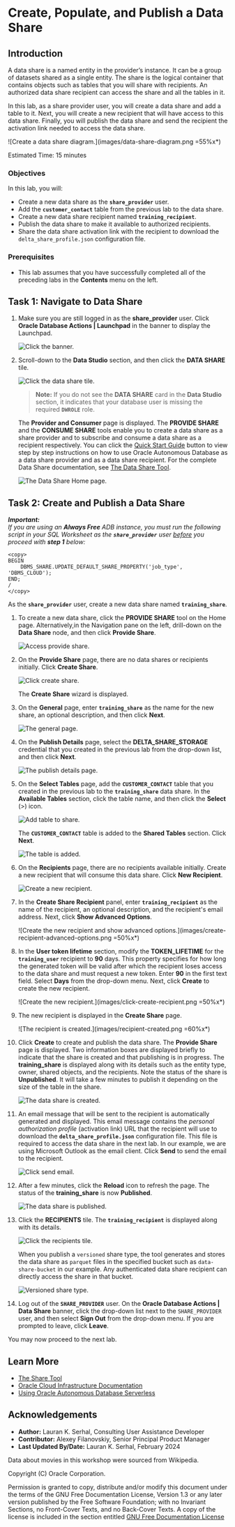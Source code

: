 # Create, Populate, and Publish a Data Share

## Introduction

A data share is a named entity in the provider’s instance. It can be a group of datasets shared as a single entity. The share is the logical container that contains objects such as tables that you will share with recipients. An authorized data share recipient can  access the share and all the tables in it.

In this lab, as a share provider user, you will create a data share and add a table to it. Next, you will create a new recipient that will have access to this data share. Finally, you will publish the data share and send the recipient the activation link needed to access the data share.

 ![Create a data share diagram.](images/data-share-diagram.png =55%x*)

Estimated Time: 15 minutes

### Objectives

In this lab, you will:

* Create a new data share as the **`share_provider`** user.
* Add the **`customer_contact`** table from the previous lab to the data share.
* Create a new data share recipient named **`training_recipient`**.
* Publish the data share to make it available to authorized recipients.
* Share the data share activation link with the recipient to download the `delta_share_profile.json` configuration file.

### Prerequisites

* This lab assumes that you have successfully completed all of the preceding labs in the **Contents** menu on the left.

## Task 1: Navigate to Data Share

1. Make sure you are still logged in as the **share_provider** user. Click **Oracle Database Actions | Launchpad** in the banner to display the Launchpad.

    ![Click the banner.](./images/click-banner.png " ")

2. Scroll-down to the **Data Studio** section, and then click the **DATA SHARE** tile.

     ![Click the data share tile.](./images/click-data-share.png " ")

     >**Note:** If you do not see the **DATA SHARE** card in the **Data Studio** section, it indicates that your database user is missing the required **`DWROLE`** role.

     The **Provider and Consumer** page is displayed. The **PROVIDE SHARE** and the **CONSUME SHARE** tools enable you to create a data share as a share provider and to subscribe and consume a data share as a recipient respectively. You can click the [Quick Start Guide](https://docs.oracle.com/en/database/oracle/sql-developer-web/sdwfd/index.html) button to view step by step instructions on how to use Oracle Autonomous Database as a data share provider and as a data share recipient. For the complete Data Share documentation, see [The Data Share Tool](https://docs.oracle.com/en/cloud/paas/autonomous-database/adbsa/adp-data-share-tool.html#GUID-7EECE78B-336D-4853-BFC3-E78A7B8398DB).

    ![The Data Share Home page.](./images/data-share-home-page.png " ")

## Task 2: Create and Publish a Data Share

_**Important:**_    
_If you are using an **Always Free** ADB instance, you must run the following script in your SQL Worksheet as the **`share_provider`** user <u>before</u> you proceed with **step 1** below:_

```
<copy>
BEGIN
    DBMS_SHARE.UPDATE_DEFAULT_SHARE_PROPERTY('job_type', 'DBMS_CLOUD');
END;
/
</copy>
```

As the **`share_provider`** user, create a new data share named **`training_share`**.

1. To create a new data share, click the **PROVIDE SHARE** tool on the Home page. Alternatively,in the Navigation pane on the left, drill-down on the **Data Share** node, and then click **Provide Share**.

    ![Access provide share.](./images/access-provide-share.png " ")

2. On the **Provide Share** page, there are no data shares or recipients initially. Click **Create Share**.

    ![Click create share.](./images/click-create-share.png " ")

    The **Create Share** wizard is displayed.

3. On the **General** page, enter **`training_share`** as the name for the new share, an optional description, and then click **Next**.

    ![The general page.](./images/wizard-general.png " ")

4. On the **Publish Details** page, select the **DELTA\_SHARE\_STORAGE** credential that you created in the previous lab from the drop-down list, and then click **Next**.

    ![The publish details page.](./images/wizard-publish-details.png " ")

5. On the **Select Tables** page, add the **`CUSTOMER_CONTACT`** table that you created in the previous lab to the **`training_share`** data share. In the **Available Tables** section, click the table name, and then click the **Select** (>) icon.

    ![Add table to share.](images/add-table-to-share.png)

    The **`CUSTOMER_CONTACT`** table is added to the **Shared Tables** section. Click **Next**.

    ![The table is added.](images/table-added.png)

6. On the **Recipients** page, there are no recipients available initially. Create a new recipient that will consume this data share. Click **New Recipient**.

    ![Create a new recipient.](images/create-recipient.png)

7. In the **Create Share Recipient** panel, enter **`training_recipient`** as the name of the recipient, an optional description, and the recipient's email address. Next, click **Show Advanced Options**.

    ![Create the new recipient and show advanced options.](images/create-recipient-advanced-options.png =50%x*)

8. In the **User token lifetime** section, modify the **TOKEN_LIFETIME** for the **`training_user`** recipient to **90** days. This property specifies for how long the generated token will be valid after which the recipient loses access to the data share and must request a new token. Enter **90** in the first text field. Select **Days** from the drop-down menu. Next, click **Create** to create the new recipient.

    ![Create the new recipient.](images/click-create-recipient.png =50%x*)

9. The new recipient is displayed in the **Create Share** page.

    ![The recipient is created.](images/recipient-created.png =60%x*)

10. Click **Create** to create and publish the data share. The **Provide Share** page is displayed. Two information boxes are displayed briefly to indicate that the share is created and that publishing is in progress. The **training_share** is displayed along with its details such as the entity type, owner, shared objects, and the recipients. Note the status of the share is **Unpublished**. It will take a few minutes to publish it depending on the size of the table in the share.

    ![The data share is created.](images/share-created.png)

11. An email message that will be sent to the recipient is automatically generated and displayed. This email message contains the _personal authorization profile_ (activation link) URL that the recipient will use to download the **`delta_share_profile.json`** configuration file. This file is required to access the data share in the next lab. In our example, we are using Microsoft Outlook as the email client. Click **Send** to send the email to the recipient.

    ![Click send email.](images/activation-email.png)

12. After a few minutes, click the **Reload** icon to refresh the page. The status of the **training_share** is now **Published**.

    ![The data share is published.](images/share-published.png)

13. Click the **RECIPIENTS** tile. The **`training_recipient`** is displayed along with its details.

    ![Click the recipients tile.](images/click-recipients-tile.png)

    When you publish a `versioned` share type, the tool generates and stores the data share as `parquet` files in the specified bucket such as `data-share-bucket` in our example. Any authenticated data share recipient can directly access the share in that bucket.

    ![Versioned share type.](images/versioned-share-type.png)

14. Log out of the **`SHARE_PROVIDER`** user. On the **Oracle Database Actions | Data Share** banner, click the drop-down list next to the `SHARE_PROVIDER` user, and then select **Sign Out** from the drop-down menu. If you are prompted to leave, click **Leave**.

You may now proceed to the next lab.

## Learn More

* [The Share Tool](https://docs.oracle.com/en/cloud/paas/autonomous-database/adbsa/adp-data-share-tool.html#GUID-7EECE78B-336D-4853-BFC3-E78A7B8398DB)
* [Oracle Cloud Infrastructure Documentation](https://docs.cloud.oracle.com/en-us/iaas/Content/GSG/Concepts/baremetalintro.htm)
* [Using Oracle Autonomous Database Serverless](https://docs.oracle.com/en/cloud/paas/autonomous-database/adbsa/index.html)

## Acknowledgements

* **Author:** Lauran K. Serhal, Consulting User Assistance Developer
* **Contributor:** Alexey Filanovskiy, Senior Principal Product Manager
* **Last Updated By/Date:** Lauran K. Serhal, February 2024

Data about movies in this workshop were sourced from Wikipedia.

Copyright (C) Oracle Corporation.

Permission is granted to copy, distribute and/or modify this document
under the terms of the GNU Free Documentation License, Version 1.3
or any later version published by the Free Software Foundation;
with no Invariant Sections, no Front-Cover Texts, and no Back-Cover Texts.
A copy of the license is included in the section entitled [GNU Free Documentation License](files/gnu-free-documentation-license.txt)
